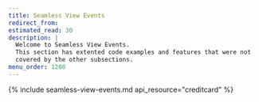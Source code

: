 ```yaml
---
title: Seamless View Events
redirect_from:
estimated_read: 30
description: |
  Welcome to Seamless View Events.
  This section has extented code examples and features that were not
  covered by the other subsections.
menu_order: 1200
---
```


{% include seamless-view-events.md api_resource="creditcard" %}